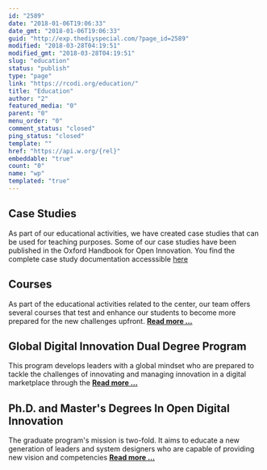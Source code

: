 ```yaml
---
id: "2589"
date: "2018-01-06T19:06:33"
date_gmt: "2018-01-06T19:06:33"
guid: "http://exp.thediyspecial.com/?page_id=2589"
modified: "2018-03-28T04:19:51"
modified_gmt: "2018-03-28T04:19:51"
slug: "education"
status: "publish"
type: "page"
link: "https://rcodi.org/education/"
title: "Education"
author: "2"
featured_media: "0"
parent: "0"
menu_order: "0"
comment_status: "closed"
ping_status: "closed"
template: ""
href: "https://api.w.org/{rel}"
embeddable: "true"
count: "0"
name: "wp"
templated: "true"
---
```


## Case Studies
As part of our educational activities, we have created case studies that can be used for teaching purposes. 
Some of our case studies have been published in the Oxford Handbook for Open Innovation. You find the complete case study documentation accesssible [here](https://rcodi.org/oxfordhbcases)

## Courses

As part of the educational activities related to the center, our team offers several courses that test and enhance our students to become more prepared for the new challenges upfront. **[Read more &#x2026;](https://rcodi.org/courses)**

## Global Digital Innovation Dual Degree Program

This program develops leaders with a global mindset who are prepared to tackle the challenges of innovating and managing innovation in a digital marketplace through the  **[Read more &#x2026;](https://polytechnic.purdue.edu/degrees/global-digital-innovation-dual-degree)**

## Ph.D. and Master's Degrees In Open Digital Innovation

The graduate program's mission is two-fold. It aims to educate a new generation of leaders and system designers who are capable of providing new vision and competencies   [**Read more &#x2026;**](https://polytechnic.purdue.edu/degrees/ms-technology-leadership-and-innovation/open-digital-innovation)
